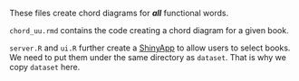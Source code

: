 These files create chord diagrams for ***all*** functional words. 

`chord_uu.rmd` contains the code creating a chord diagram for a given book.

`server.R` and `ui.R` further create a [ShinyApp](https://kirin.shinyapps.io/chord/) to allow users to select books. We need to put them under the same directory as `dataset`. That is why we copy `dataset` here.
